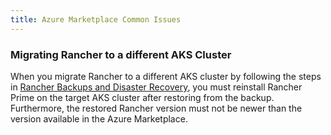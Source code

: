 ```yaml
---
title: Azure Marketplace Common Issues
---
```


### Migrating Rancher to a different AKS Cluster

When you migrate Rancher to a different AKS cluster by following the steps in [Rancher Backups and Disaster Recovery](../../../pages-for-subheaders/backup-restore-and-disaster-recovery.md), you must reinstall Rancher Prime on the target AKS cluster after restoring from the backup. Furthermore, the restored Rancher version must not be newer than the version available in the Azure Marketplace.
